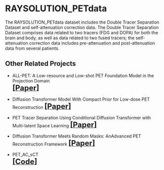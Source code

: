 # RAYSOLUTION_PETdata
The RAYSOLUTION_PETdata dataset includes the Double Tracer Separation Dataset and self-attenuation correction data. The Double Tracer Separation Dataset comprises data related to two tracers (FDG and DOPA) for both the brain and body, as well as data related to two fused tracers; the self-attenuation correction data includes pre-attenuation and post-attenuation data from several patients.

## Other Related Projects
  * ALL-PET: A Low-resource and Low-shot PET Foundation Model in the Projection Domain  
[<font size=5>**[Paper]**</font>](https://github.com/yqx7150/RAYSOLUTION_PETdata/blob/main/Paper/ALL_PET_FINAL.pdf)

  * Diffusion Transformer Model With Compact Prior for Low-dose PET Reconstruction 
[<font size=5>**[Paper]**</font>](https://github.com/yqx7150/RAYSOLUTION_PETdata/blob/main/Paper/DTM_Final.pdf)

* PET Tracer Separation Using Conditional Diffusion Transformer with Multi-latent Space Learning
[<font size=5>**[Paper]**</font>](https://github.com/yqx7150/RAYSOLUTION_PETdata/blob/main/Paper/MS-CDT_final.pdf)

* Diffusion Transformer Meets Random Masks: AnAdvanced PET Reconstruction Framework
[<font size=5>**[Paper]**</font>](https://github.com/yqx7150/RAYSOLUTION_PETdata/blob/main/Paper/MaskPET_TIPnew.pdf)

 * PET_AC_sCT  
[<font size=5>**[Code]**</font>](https://github.com/yqx7150/PET_AC_sCT)
